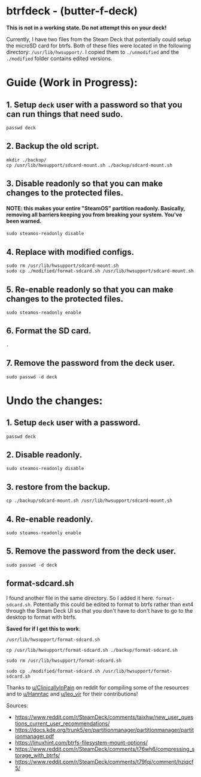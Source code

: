 # btrfdeck - (butter-f-deck)

**This is not in a working state. Do not attempt this on your deck!**

Currently, I have two files from the Steam Deck that potentially could setup the microSD card for btrfs. Both of these files were located in the following directory: `/usr/lib/hwsupport/`. I copied them to `./unmodified` and the `./modified` folder contains edited versions.

# Guide (**Work in Progress**): 
## 1. Setup `deck` user with a password so that you can run things that need sudo.
    passwd deck
## 2. Backup the old script.
    mkdir ./backup/
    cp /usr/lib/hwsupport/sdcard-mount.sh ./backup/sdcard-mount.sh
## 3. Disable readonly so that you can make changes to the protected files. 
#### **NOTE: this makes your entire "SteamOS" partition readonly. Basically, removing all barriers keeping you from breaking your system. You've been warned**.
    sudo steamos-readonly disable
## 4. Replace with modified configs.
    sudo rm /usr/lib/hwsupport/sdcard-mount.sh
    sudo cp ./modified/format-sdcard.sh /usr/lib/hwsupport/sdcard-mount.sh
## 5. Re-enable readonly so that you can make changes to the protected files.
    sudo steamos-readonly enable
## 6. Format the SD card.
    .
## 7. Remove the password from the deck user.
    sudo passwd -d deck

# Undo the changes: 
## 1. Setup `deck` user with a password.
    passwd deck
## 2. Disable readonly. 
    sudo steamos-readonly disable
## 3. restore from the backup.
    cp ./backup/sdcard-mount.sh /usr/lib/hwsupport/sdcard-mount.sh
## 4. Re-enable readonly.
    sudo steamos-readonly enable
## 5. Remove the password from the deck user.
    sudo passwd -d deck

## format-sdcard.sh

I found another file in the same directory. So I added it here. `format-sdcard.sh`. Potentially this could be edited to format to btrfs rather than ext4 through the Steam Deck UI so that you don't have to don't have to go to the desktop to format with btrfs.

**Saved for if I get this to work**:

`/usr/lib/hwsupport/format-sdcard.sh`

`cp /usr/lib/hwsupport/format-sdcard.sh ./backup/format-sdcard.sh`

`sudo rm /usr/lib/hwsupport/format-sdcard.sh`

`sudo cp ./modified/format-sdcard.sh /usr/lib/hwsupport/format-sdcard.sh`



Thanks to [u/ClinicallyInPain](https://www.reddit.com/user/ClinicallyInPain/) on reddit for compiling some of the resources and to [u/Hanntac](https://www.reddit.com/user/Hanntac/) and [u/leo_vir](https://www.reddit.com/user/leo_vir/) for their contributions!

Sources:
* https://www.reddit.com/r/SteamDeck/comments/taixhw/new_user_questions_current_user_recommendations/
* https://docs.kde.org/trunk5/en/partitionmanager/partitionmanager/partitionmanager.pdf
* https://linuxhint.com/btrfs-filesystem-mount-options/
* https://www.reddit.com/r/SteamDeck/comments/t76wh6/compressing_storage_with_btrfs/
* https://www.reddit.com/r/SteamDeck/comments/t79fqj/comment/hziqcf5/